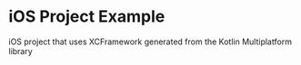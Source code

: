 # iOS Project Example

iOS project that uses XCFramework generated from the Kotlin Multiplatform library

